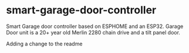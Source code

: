 # smart-garage-door-controller
Smart Garage door controller based on ESPHOME and an ESP32. Garage Door unit is a 20+ year old Merlin 2280 chain drive and a tilt panel door.

Adding a change to the readme
